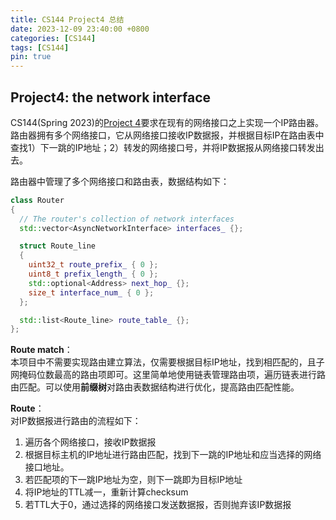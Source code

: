 ```yaml
---
title: CS144 Project4 总结
date: 2023-12-09 23:40:00 +0800
categories: [CS144]
tags: [CS144]
pin: true
---
```


## Project4: the network interface
CS144(Spring 2023)的[Project 4](https://cs144.github.io/assignments/check4.pdf)要求在现有的网络接口之上实现一个IP路由器。路由器拥有多个网络接口，它从网络接口接收IP数据报，并根据目标IP在路由表中查找1）下一跳的IP地址；2）转发的网络接口号，并将IP数据报从网络接口转发出去。

路由器中管理了多个网络接口和路由表，数据结构如下：
```cpp
class Router
{
  // The router's collection of network interfaces
  std::vector<AsyncNetworkInterface> interfaces_ {};

  struct Route_line
  {
    uint32_t route_prefix_ { 0 };
    uint8_t prefix_length_ { 0 };
    std::optional<Address> next_hop_ {};
    size_t interface_num_ { 0 };
  };

  std::list<Route_line> route_table_ {};
};
```

**Route match**：  
本项目中不需要实现路由建立算法，仅需要根据目标IP地址，找到相匹配的，且子网掩码位数最高的路由项即可。这里简单地使用链表管理路由项，遍历链表进行路由匹配。可以使用**前缀树**对路由表数据结构进行优化，提高路由匹配性能。

**Route**：  
对IP数据报进行路由的流程如下：
1. 遍历各个网络接口，接收IP数据报
2. 根据目标主机的IP地址进行路由匹配，找到下一跳的IP地址和应当选择的网络接口地址。
3. 若匹配项的下一跳IP地址为空，则下一跳即为目标IP地址
4. 将IP地址的TTL减一，重新计算checksum
5. 若TTL大于0，通过选择的网络接口发送数据报，否则抛弃该IP数据报
